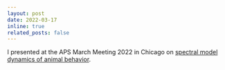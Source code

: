 ```yaml
---
layout: post
date: 2022-03-17
inline: true
related_posts: false
---
```


I presented at the APS March Meeting 2022 in Chicago on [spectral model dynamics of animal behavior](https://meetings.aps.org/Meeting/MAR22/Session/T03.6). 
